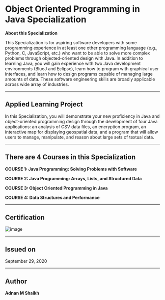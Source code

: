# Object Oriented Programming in Java Specialization

**About this Specialization**

This Specialization is for aspiring software developers with some programming experience in at least one other programming language (e.g., Python, C, JavaScript, etc.) who want to be able to solve more complex problems through objected-oriented design with Java.
In addition to learning Java, you will gain experience with two Java development environments (BlueJ and Eclipse), learn how to program with graphical user interfaces, and learn how to design programs capable of managing large amounts of data.
These software engineering skills are broadly applicable across wide array of industries.

---

## Applied Learning Project

In this Specialization, you will demonstrate your new proficiency in Java and object-oriented programming design through the development of four Java applications: an analysis of CSV data files, an encryption program, an interactive map for displaying geospatial data, and a program that will allow users to manage, manipulate, and reason about large sets of textual data.

---

## There are 4 Courses in this Specialization

**COURSE 1: Java Programming: Solving Problems with Software**

**COURSE 2: Java Programming: Arrays, Lists, and Structured Data**

**COURSE 3: Object Oriented Programming in Java**

**COURSE 4: Data Structures and Performance**

---

## Certification

![image](https://user-images.githubusercontent.com/52044177/124887170-8e745380-dff2-11eb-836d-696efc0a74ac.png)

---

## Issued on

September 29, 2020

---

## Author

**Adnan M Shaikh**
